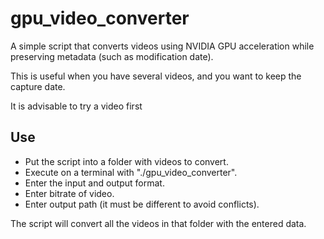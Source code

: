 # gpu_video_converter

A simple script that converts videos using NVIDIA GPU acceleration while preserving metadata (such as modification date).

This is useful when you have several videos, and you want to keep the capture date.

It is advisable to try a video first

## Use
- Put the script into a folder with videos to convert.
- Execute on a terminal with "./gpu_video_converter".
- Enter the input and output format.
- Enter bitrate of video.
- Enter output path (it must be different to avoid conflicts).

The script will convert all the videos in that folder with the entered data.
